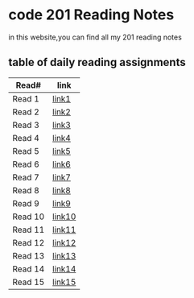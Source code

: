 # code 201 Reading Notes

in this website,you can find all my 201 reading notes

## table of daily reading assignments 

Read#  | link
-----------|----------
Read 1     | [link1](https://laith-2020.github.io/reading-notes/clas01)
Read 2     | [link2]()
Read 3     | [link3]()
Read 4     | [link4]()
Read 5     | [link5]()
Read 6     | [link6]()
Read 7     | [link7]()
Read 8     | [link8]()
Read 9     | [link9]()
Read 10    | [link10]()
Read 11    | [link11]()
Read 12    | [link12]()
Read 13    | [link13]()
Read 14    | [link14]()
Read 15    | [link15]()
